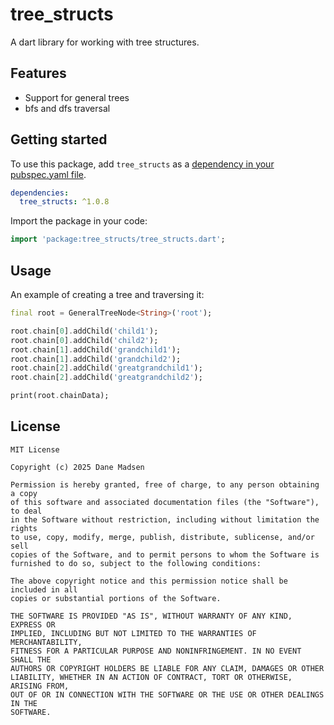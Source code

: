 # tree_structs

A dart library for working with tree structures.

## Features

- Support for general trees
- bfs and dfs traversal

## Getting started

To use this package, add `tree_structs` as a [dependency in your pubspec.yaml file](https://flutter.dev/docs/development/packages-and-plugins/using-packages).

```yaml
dependencies:
  tree_structs: ^1.0.8
```

Import the package in your code:

```dart
import 'package:tree_structs/tree_structs.dart';
```

## Usage

An example of creating a tree and traversing it:

```dart
final root = GeneralTreeNode<String>('root');

root.chain[0].addChild('child1');
root.chain[0].addChild('child2');
root.chain[1].addChild('grandchild1');
root.chain[1].addChild('grandchild2');
root.chain[2].addChild('greatgrandchild1');
root.chain[2].addChild('greatgrandchild2');

print(root.chainData);
```

## License

```
MIT License

Copyright (c) 2025 Dane Madsen

Permission is hereby granted, free of charge, to any person obtaining a copy
of this software and associated documentation files (the "Software"), to deal
in the Software without restriction, including without limitation the rights
to use, copy, modify, merge, publish, distribute, sublicense, and/or sell
copies of the Software, and to permit persons to whom the Software is
furnished to do so, subject to the following conditions:

The above copyright notice and this permission notice shall be included in all
copies or substantial portions of the Software.

THE SOFTWARE IS PROVIDED "AS IS", WITHOUT WARRANTY OF ANY KIND, EXPRESS OR
IMPLIED, INCLUDING BUT NOT LIMITED TO THE WARRANTIES OF MERCHANTABILITY,
FITNESS FOR A PARTICULAR PURPOSE AND NONINFRINGEMENT. IN NO EVENT SHALL THE
AUTHORS OR COPYRIGHT HOLDERS BE LIABLE FOR ANY CLAIM, DAMAGES OR OTHER
LIABILITY, WHETHER IN AN ACTION OF CONTRACT, TORT OR OTHERWISE, ARISING FROM,
OUT OF OR IN CONNECTION WITH THE SOFTWARE OR THE USE OR OTHER DEALINGS IN THE
SOFTWARE.
```
